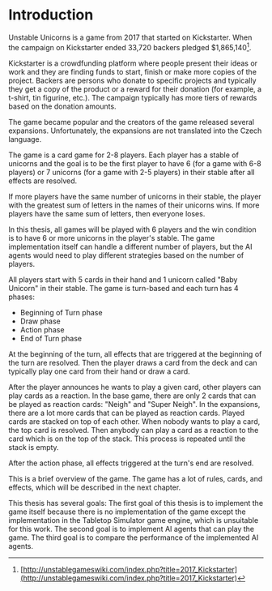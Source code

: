 # Introduction

Unstable Unicorns is a game from 2017 that started on Kickstarter.
When the campaign on Kickstarter ended 33,720 backers pledged $1,865,140[^wiki].

[^wiki]: [http://unstablegameswiki.com/index.php?title=2017_Kickstarter](http://unstablegameswiki.com/index.php?title=2017_Kickstarter)

Kickstarter is a crowdfunding platform where people present their ideas or work and they
are finding funds to start, finish or make more copies of the project.
Backers are persons who donate to specific projects and typically
they get a copy of the product or a reward for their donation (for example,
a t-shirt, tin figurine, etc.). The campaign typically has more tiers of rewards
based on the donation amounts.

The game became popular and the creators of the game released several expansions.
Unfortunately, the expansions are not translated into the Czech language.

The game is a card game for 2-8 players. Each player has a stable of unicorns
and the goal is to be the first player to have 6 (for a game with 6-8 players) or 7 unicorns (for a game with 2-5 players) in their stable after all effects are resolved.

If more players have the same number of unicorns in their stable, the player with the
greatest sum of letters in the names of their unicorns wins. If more players have
the same sum of letters, then everyone loses.

In this thesis, all games will be played with 6 players and the win condition is
to have 6 or more unicorns in the player's stable. The game implementation itself can handle a different
number of players, but the AI agents would need to play different strategies based on the
number of players.

All players start with 5 cards in their hand and 1 unicorn called "Baby Unicorn"
in their stable. The game is turn-based and each turn has 4 phases:

- Beginning of Turn phase
- Draw phase
- Action phase
- End of Turn phase

At the beginning of the turn, all effects that are triggered at the beginning of the turn are resolved. Then the player draws a card from the deck and can typically play
one card from their hand or draw a card.

After the player announces he wants to play a given card, other players can play
cards as a reaction.
In the base game, there are only 2 cards that can be played as reaction cards:
"Neigh" and "Super Neigh". In the expansions, there are a lot more cards that
can be played as reaction cards.
Played cards are stacked on top of each other. When nobody wants to play a card, the
top card is resolved. Then anybody can play a card as a reaction to the card which
is on the top of the stack. This process is repeated until the stack is empty.

After the action phase, all effects triggered at the turn's end are resolved.

This is a brief overview of the game. The game has a lot of rules, cards, and effects,
which will be described in the next chapter.

This thesis has several goals: The first goal of this thesis is to implement the game
itself because there is no implementation of the game except the implementation
in the Tabletop Simulator game engine, which is unsuitable for this work.
The second goal is to implement AI agents that can play the game. The third goal is
to compare the performance of the implemented AI agents.